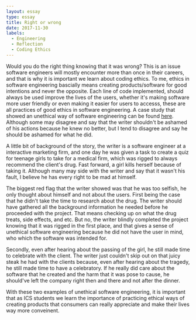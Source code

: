 ```yaml
---
layout: essay
type: essay
title: Right or wrong
date: 2017-11-30
labels:
  - Engineering
  - Reflection
  - Coding Ethics
---
```



  Would you do the right thing knowing that it was wrong? This is an issue software engineers will mostly encounter more than once in their careers, and that is why it is important we learn about coding ethics.
  To me, ethics in software engineering bascially means creating products/software for good intentions and never the opposite. Each line of code implemented, should always be used improve the lives of the users, whether it's making software more user friendly
  or even making it easier for users to accesss, these are all practices of good ethics in software engineering. A case study that showed an unethical way of software engineering can be found [here](https://medium.freecodecamp.org/the-code-im-still-ashamed-of-e4c021dff55e). Although some may
  disagree and say that the writer shouldn't be ashamed of his actions because he knew no better, but I tend to disagree and say he should be ashamed for what he did.
  
  A little bit of background of the story, the writer is a software engineer at a interactive marketing firm, and one day he was given a task to create a quiz for teenage girls to take for a medical firm, which was rigged to always recommend the client's drug. Fast forward, a girl kills herself because of taking it. Although many may side with the writer and say that it wasn't his fault, I believe he has every right to be mad at himself.
   
   The biggest red flag that the writer showed was that he was too selfish, he only thought about himself and not about the users. First being the case that he didn't take the time to research about the drug. The writer should have gathered all the background information he needed before he proceeded with the project. That means checking up on what the drug treats, side effects, and etc. But no, the writer blindly completed the project knowing that it was rigged in the first place, and that gives a sense of unethical software engineering because he did not have the user in mind, who which the software was intended for. 
   
   Secondly, even after hearing about the passing of the girl, he still made time to celebrate with the client. The writer just couldn't skip out on that juicy steak he had with the clients because, even after hearing about the tragedy, he still made time to have a celebratory. If he really did care about the software that he created and the harm that it was pose to cause, he should've left the company right then and there and not after the dinner. 
   
   With these two examples of unethical software engineering, it is important that as ICS students we learn the importance of practicing ethical ways of creating products that consumers can really appreciate and make their lives way more conveinent.

